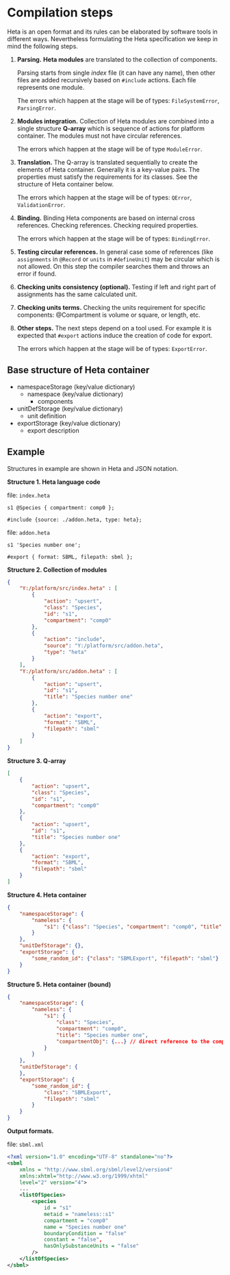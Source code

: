 # Compilation steps

Heta is an open format and its rules can be elaborated by software tools in different ways.
Nevertheless formulating the Heta specification we keep in mind the following steps.

1. **Parsing.** **Heta modules** are translated to the collection of components. 

    Parsing starts from single *index* file (it can have any name), then other files are added recursively based on `#include` actions. Each file represents one module.

    The errors which happen at the stage will be of types: `FileSystemError`, `ParsingError`.

1. **Modules integration.** Collection of Heta modules are combined into a single structure **Q-array** which is sequence of actions for platform container. The modules must not have circular references.

    The errors which happen at the stage will be of type `ModuleError`.

1. **Translation.** The Q-array is translated sequentially to create the elements of Heta container. Generally it is a key-value pairs. The properties must satisfy the requirements for its classes. See the structure of Heta container below.

    The errors which happen at the stage will be of types: `QError`, `ValidationError`.

1. **Binding.** Binding Heta components are based on internal cross references. Checking references. Checking required properties.

    The errors which happen at the stage will be of types: `BindingError`.

1. **Testing circular references.** In general case some of references (like `assignments` in `@Record` or `units` in `#defineUnit`) may be circular which is not allowed. On this step the compiler searches them and throws an error if found.

1. **Checking units consistency (optional).** Testing if left and right part of assignments has the same calculated unit.

1. **Checking units terms.** Checking the units requirement for specific components: @Compartment is volume or square, or length, etc.

1. **Other steps.** The next steps depend on a tool used. For example it is expected that `#export` actions induce the creation of code for export.

    The errors which happen at the stage will be of types: `ExportError`.

## Base structure of Heta container

- namespaceStorage (key/value dictionary)
    - namespace (key/value dictionary)
        - components
- unitDefStorage (key/value dictionary)
    - unit definition
- exportStorage (key/value dictionary)
    - export description

## Example

Structures in example are shown in Heta and JSON notation.

**Structure 1. Heta language code**

file: `index.heta`
```heta
s1 @Species { compartment: comp0 };

#include {source: ./addon.heta, type: heta};
```

file: `addon.heta`
```
s1 'Species number one';

#export { format: SBML, filepath: sbml };
```

**Structure 2. Collection of modules**

```json
{
    "Y:/platform/src/index.heta" : [
        {
            "action": "upsert",
            "class": "Species",
            "id": "s1",
            "compartment": "comp0"
        },
        {
            "action": "include",
            "source": "Y:/platform/src/addon.heta",
            "type": "heta"
        }
    ],
    "Y:/platform/src/addon.heta" : [
        {
            "action": "upsert",
            "id": "s1",
            "title": "Species number one"
        },
        {
            "action": "export",
            "format": "SBML",
            "filepath": "sbml"
        }
    ]
}
```

**Structure 3. Q-array**

```json
[
    {
        "action": "upsert",
        "class": "Species",
        "id": "s1",
        "compartment": "comp0"
    },
    {
        "action": "upsert",
        "id": "s1",
        "title": "Species number one"
    },
    {
        "action": "export",
        "format": "SBML",
        "filepath": "sbml"
    }
]
```

**Structure 4. Heta container**

```json
{
    "namespaceStorage": {
        "nameless": {
            "s1": {"class": "Species", "compartment": "comp0", "title": "Species number one"}
        }
    },
    "unitDefStorage": {},
    "exportStorage": {
        "some_random_id": {"class": "SBMLExport", "filepath": "sbml"}
    }
}
```

**Structure 5. Heta container (bound)**

```json
{
    "namespaceStorage": {
        "nameless": {
            "s1": {
                "class": "Species",
                "compartment": "comp0",
                "title": "Species number one",
                "compartmentObj": {...} // direct reference to the compartment comp0
            }
        }
    },
    "unitDefStorage": {
    },
    "exportStorage": {
        "some_random_id": {
            "class": "SBMLExport",
            "filepath": "sbml"
        }
    }
}
```

**Output formats.**

file: `sbml.xml`

```xml
<?xml version="1.0" encoding="UTF-8" standalone="no"?>
<sbml 
    xmlns = "http://www.sbml.org/sbml/level2/version4"
    xmlns:xhtml="http://www.w3.org/1999/xhtml"
    level="2" version="4">
    ...
    <listOfSpecies>
        <species
            id = "s1"
            metaid = "nameless::s1"
            compartment = "comp0"
            name = "Species number one"
            boundaryCondition = "false"
            constant = "false",
            hasOnlySubstanceUnits = "false"
        />
    </listOfSpecies>
</sbml>
```
